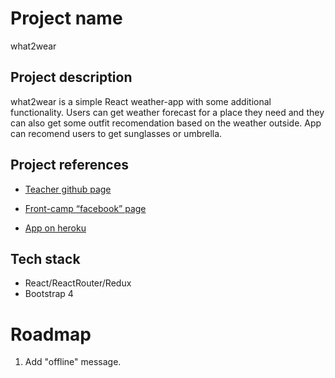 # Project name

what2wear

## Project description

what2wear is a simple React weather-app with some additional functionality. Users can get weather forecast for a place they need and they can also get some outfit recomendation based on the weather outside. App can recomend users to get sunglasses or umbrella. 

## Project references

* [Teacher github page](https://github.com/dosandk)

* [Front-camp “facebook” page](https://www.facebook.com/groups/270300106928894/)

* [App on heroku](https://what2wear-2018-buildpack.herokuapp.com/)


## Tech stack

* React/ReactRouter/Redux
* Bootstrap 4

# Roadmap

1. Add "offline" message.
